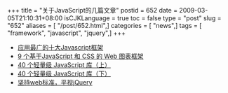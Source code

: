 +++
title = "关于JavaScript的几篇文章"
postid = 652
date = 2009-03-05T21:10:31+08:00
isCJKLanguage = true
toc = false
type = "post"
slug = "652"
aliases = [ "/post/652.html",]
categories = [ "news",]
tags = [ "framework", "javascript", "jquery",]
+++


-   [应用最广的十大Javascript框架](http://news.csdn.net/n/20090220/123402.html)
-   [9 个基于JavaScript 和 CSS 的 Web
    图表框架](http://www.cnbeta.com/articles/79418.htm)
-   [40 个轻量级 JavaScript
    库（上）](http://www.20ju.com/content/V74291.htm)
-   [40 个轻量级 JavaScript
    库（下）](http://www.cnbeta.com/articles/78673.htm)
-   [坚持web标准，平视jQuery](http://hi.baidu.com/%D7%CF%CA%AF/blog/item/d446fade9045785394ee378d.html)

